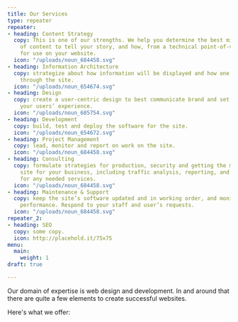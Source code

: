 ```yaml
---
title: Our Services
type: repeater
repeater:
- heading: Content Strategy
  copy: This is one of our strengths. We help you determine the best mix and style
    of content to tell your story, and how, from a technical point-of-view, to structure
    for use on your website.
  icon: "/uploads/noun_684458.svg"
- heading: Information Architecture
  copy: strategize about how information will be displayed and how one should navigate
    through the site.
  icon: "/uploads/noun_654674.svg"
- heading: Design
  copy: create a user-centric design to best communicate brand and set the tone for
    your users’ experience.
  icon: "/uploads/noun_685754.svg"
- heading: Development
  copy: build, test and deploy the software for the site.
  icon: "/uploads/noun_654672.svg"
- heading: Project Management
  copy: lead, monitor and report on work on the site.
  icon: "/uploads/noun_684458.svg"
- heading: Consulting
  copy: formulate strategies for production, security and getting the most from the
    site for your business, including traffic analysis, reporting, and vendor selection
    for any needed services.
  icon: "/uploads/noun_684458.svg"
- heading: Maintenance & Support
  copy: keep the site’s software updated and in working order, and monitor its ongoing
    performance. Respond to your staff and user’s requests.
  icon: "/uploads/noun_684458.svg"
repeater_2:
- heading: SEO
  copy: some copy.
  icon: http://placehold.it/75x75
menu:
  main:
    weight: 1
draft: true

---
```

Our domain of expertise is web design and development. In and around that there are quite a few elements to create successful websites.

Here's what we offer:
